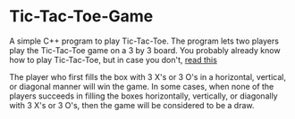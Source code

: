 # Tic-Tac-Toe-Game
A simple C++ program to play Tic-Tac-Toe.
The program lets two players play the Tic-Tac-Toe game on a 3 by 3 board.
You probably already know how to play Tic-Tac-Toe, but in case you don't, 
[read this](https://www.wikihow.com/Play-Tic-Tac-Toe)

The player who first fills the box with 3 X's or 3 O's in a horizontal, vertical, or diagonal manner will win the game.
In some cases, when none of the players succeeds in filling the boxes horizontally, vertically, or diagonally with 3 X's or 3 O's, then the game will be considered to be a draw.
